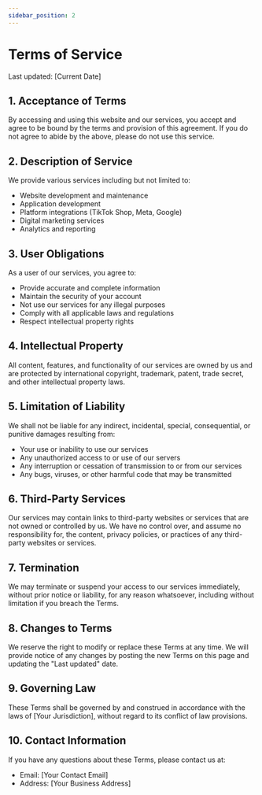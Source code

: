 ```yaml
---
sidebar_position: 2
---
```


# Terms of Service

Last updated: [Current Date]

## 1. Acceptance of Terms

By accessing and using this website and our services, you accept and agree to be bound by the terms and provision of this agreement. If you do not agree to abide by the above, please do not use this service.

## 2. Description of Service

We provide various services including but not limited to:
- Website development and maintenance
- Application development
- Platform integrations (TikTok Shop, Meta, Google)
- Digital marketing services
- Analytics and reporting

## 3. User Obligations

As a user of our services, you agree to:
- Provide accurate and complete information
- Maintain the security of your account
- Not use our services for any illegal purposes
- Comply with all applicable laws and regulations
- Respect intellectual property rights

## 4. Intellectual Property

All content, features, and functionality of our services are owned by us and are protected by international copyright, trademark, patent, trade secret, and other intellectual property laws.

## 5. Limitation of Liability

We shall not be liable for any indirect, incidental, special, consequential, or punitive damages resulting from:
- Your use or inability to use our services
- Any unauthorized access to or use of our servers
- Any interruption or cessation of transmission to or from our services
- Any bugs, viruses, or other harmful code that may be transmitted

## 6. Third-Party Services

Our services may contain links to third-party websites or services that are not owned or controlled by us. We have no control over, and assume no responsibility for, the content, privacy policies, or practices of any third-party websites or services.

## 7. Termination

We may terminate or suspend your access to our services immediately, without prior notice or liability, for any reason whatsoever, including without limitation if you breach the Terms.

## 8. Changes to Terms

We reserve the right to modify or replace these Terms at any time. We will provide notice of any changes by posting the new Terms on this page and updating the "Last updated" date.

## 9. Governing Law

These Terms shall be governed by and construed in accordance with the laws of [Your Jurisdiction], without regard to its conflict of law provisions.

## 10. Contact Information

If you have any questions about these Terms, please contact us at:
- Email: [Your Contact Email]
- Address: [Your Business Address] 